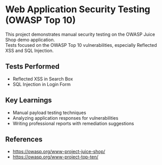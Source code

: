 # Web Application Security Testing (OWASP Top 10)

This project demonstrates manual security testing on the OWASP Juice Shop demo application.  
Tests focused on the OWASP Top 10 vulnerabilities, especially Reflected XSS and SQL Injection.

## Tests Performed
- Reflected XSS in Search Box
- SQL Injection in Login Form

## Key Learnings
- Manual payload testing techniques  
- Analyzing application responses for vulnerabilities  
- Writing professional reports with remediation suggestions

## References
- https://owasp.org/www-project-juice-shop/  
- https://owasp.org/www-project-top-ten/
